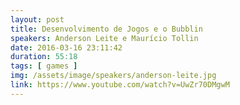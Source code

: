 ```yaml
---
layout: post
title: Desenvolvimento de Jogos e o Bubblin
speakers: Anderson Leite e Maurício Tollin
date: 2016-03-16 23:11:42
duration: 55:18
tags: [ games ]
img: /assets/image/speakers/anderson-leite.jpg
link: https://www.youtube.com/watch?v=UwZr70DMgwM
---
```


